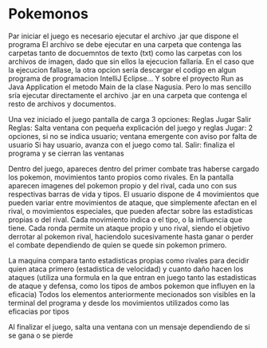 # Pokemonos
Par iniciar el juego es necesario ejecutar el archivo .jar que dispone el programa
El archivo se debe ejecutar en una carpeta que contenga las carpetas tanto de docuemntos de texto (txt) como las carpetas con los archivos de imagen, dado que sin ellos la ejecucion fallaría.
En el caso que la ejecucion fallase, la otra opcion sería descargar el codigo en algun programa de programacion IntelliJ Eclipse...
Y sobre el proyecto Run as Java Application el metodo Main de la clase Nagusia. Pero lo mas sencillo sría ejecutar directamente el archivo .jar en una carpeta que contenga el resto de archivos y documentos.


Una vez iniciado el juego pantalla de carga
3 opciones: Reglas Jugar Salir
Reglas: Salta ventana con pequeña explicación del juego y reglas 
Jugar: 2 opciones, si no se indica usuario; ventana emergente con aviso por falta de usuario
Si hay usuario, avanza con el juego como tal.
Salir: finaliza el programa y se cierran las ventanas

Dentro del juego, apareces dentro del primer combate tras haberse cargado los pokemon, movimientos tanto propios como rivales.
En la pantalla aparecen imagenes del pokemon propio y del rival, cada uno con sus respectivas barras de vida y tipos.
El usuario dispone de 4 movimientos que pueden variar entre movimientos de ataque, que simplemente afectan en el rival, o movimientos especiales, que pueden afectar sobre las estadisticas propias o del rival.
Cada movimiento indica o el tipo, o la influencia que tiene.
Cada ronda permite un ataque propio y uno rival, siendo el objetivo derrotar al pokemon rival, haciendolo sucesivamente hasta ganar o perder el combate dependiendo de quien se quede sin pokemon primero.

La maquina compara tanto estadisticas propias como rivales para decidir quien ataca primero (estadistica de velocidad) y cuanto daño hacen los ataques (utiliza una formula en la que entran en juego tanto las estadisticas de ataque y defensa, como los tipos de ambos pokemon que influyen en la eficacia)
Todos los elementos anteriormente mecionados son visibles en la terminal del programa y desde los movimientos utilizados como las eficacias por tipos

Al finalizar el juego, salta una ventana con un mensaje dependiendo de si se gana o se pierde
